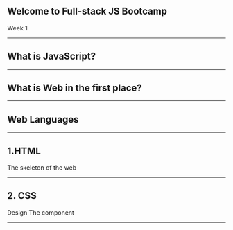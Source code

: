 ## Welcome to Full-stack JS Bootcamp

Week 1

---
## What is JavaScript?

---
## What is Web in the first place?

---
## Web Languages
---
## 1.HTML

The skeleton of the web

---
## 2. CSS

Design The component

---
#